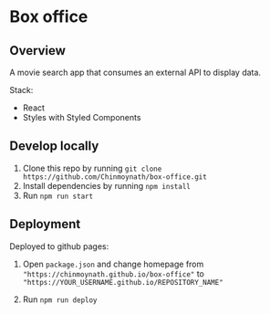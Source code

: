 # Box office

## Overview

A movie search app that consumes an external API to display data.

Stack:

- React
- Styles with Styled Components

## Develop locally

1. Clone this repo by running `git clone https://github.com/Chinmoynath/box-office.git`
2. Install dependencies by running `npm install`
3. Run `npm run start`

## Deployment

Deployed to github pages:

1. Open `package.json` and change homepage from `"https://chinmoynath.github.io/box-office"` to
   `"https://YOUR_USERNAME.github.io/REPOSITORY_NAME"`

2. Run `npm run deploy`